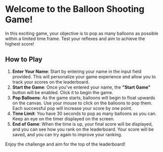 # Welcome to the Balloon Shooting Game!

In this exciting game, your objective is to pop as many balloons as possible within a limited time frame. Test your reflexes and aim to achieve the highest score!

## How to Play

1. **Enter Your Name**: Start by entering your name in the input field provided. This will personalize your game experience and allow you to track your scores on the leaderboard.
2. **Start the Game**: Once you've entered your name, the **"Start Game"** button will be enabled. Click it to begin the game.
3. **Pop Balloons**: As the game starts, balloons will begin to float upwards on the canvas. Use your mouse to click on the balloons to pop them. Each successful pop will increase your score by one point.
4. **Time Limit**: You have 30 seconds to pop as many balloons as you can. Keep an eye on the timer displayed on the screen.
5. **End of Game**: When the time is up, your final score will be displayed, and you can see how you rank on the leaderboard. Your score will be saved, and you can try again to improve your ranking.

Enjoy the challenge and aim for the top of the leaderboard!
